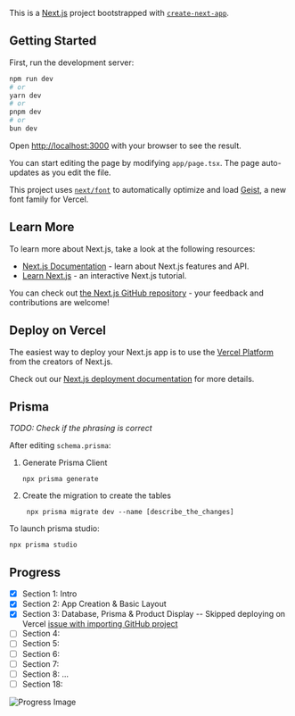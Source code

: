 This is a [Next.js](https://nextjs.org) project bootstrapped with [`create-next-app`](https://nextjs.org/docs/app/api-reference/cli/create-next-app).

## Getting Started

First, run the development server:

```bash
npm run dev
# or
yarn dev
# or
pnpm dev
# or
bun dev
```

Open [http://localhost:3000](http://localhost:3000) with your browser to see the result.

You can start editing the page by modifying `app/page.tsx`. The page auto-updates as you edit the file.

This project uses [`next/font`](https://nextjs.org/docs/app/building-your-application/optimizing/fonts) to automatically optimize and load [Geist](https://vercel.com/font), a new font family for Vercel.

## Learn More

To learn more about Next.js, take a look at the following resources:

- [Next.js Documentation](https://nextjs.org/docs) - learn about Next.js features and API.
- [Learn Next.js](https://nextjs.org/learn) - an interactive Next.js tutorial.

You can check out [the Next.js GitHub repository](https://github.com/vercel/next.js) - your feedback and contributions are welcome!

## Deploy on Vercel

The easiest way to deploy your Next.js app is to use the [Vercel Platform](https://vercel.com/new?utm_medium=default-template&filter=next.js&utm_source=create-next-app&utm_campaign=create-next-app-readme) from the creators of Next.js.

Check out our [Next.js deployment documentation](https://nextjs.org/docs/app/building-your-application/deploying) for more details.

## Prisma

_TODO: Check if the phrasing is correct_

After editing `schema.prisma`:

1. Generate Prisma Client

   `npx prisma generate`

2. Create the migration to create the tables

   ` npx prisma migrate dev --name [describe_the_changes]`

To launch prisma studio:

`npx prisma studio`

## Progress

- [x] Section 1: Intro
- [x] Section 2: App Creation & Basic Layout
- [x] Section 3: Database, Prisma & Product Display -- Skipped deploying on Vercel [issue with importing GitHub project](https://github.com/vercel/vercel/discussions/5755)
- [ ] Section 4:
- [ ] Section 5:
- [ ] Section 6:
- [ ] Section 7:
- [ ] Section 8:
      ...
- [ ] Section 18:

![Progress Image](progress-image-2025-02-20.png)
